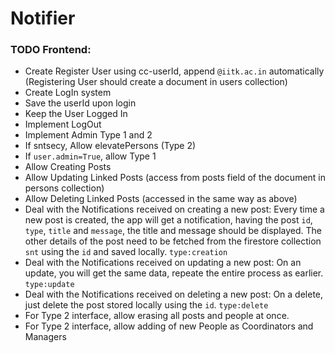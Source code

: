 # Notifier

### TODO Frontend:
* Create Register User using cc-userId, append ```@iitk.ac.in``` automatically (Registering User should create a document in users collection)
* Create LogIn system
* Save the userId upon login
* Keep the User Logged In
* Implement LogOut
* Implement Admin Type 1 and 2
* If sntsecy, Allow elevatePersons (Type 2)
* If ```user.admin=True```, allow Type 1
* Allow Creating Posts
* Allow Updating Linked Posts (access from posts field of the document in persons collection)
* Allow Deleting Linked Posts (accessed in the same way as above)
* Deal with the Notifications received on creating a new post: Every time a new post is created, the app will get a notification, having the post ```id```, ```type```, ```title``` and ```message```, the title and message should be displayed. The other details of the post need to be fetched from the firestore collection ```snt``` using the ```id``` and saved locally. ```type:creation```
* Deal with the Notifications received on updating a new post: On an update, you will get the same data, repeate the entire process as earlier. ```type:update```
* Deal with the Notifications received on deleting a new post: On a delete, just delete the post stored locally using the ```id```. ```type:delete```
* For Type 2 interface, allow erasing all posts and people at once.
* For Type 2 interface, allow adding of new People as Coordinators and Managers
